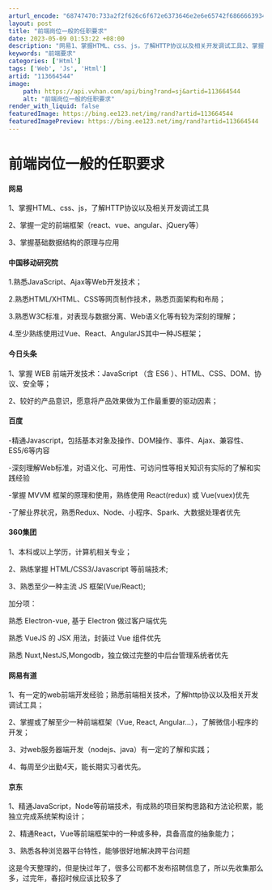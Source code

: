 ```yaml
---
arturl_encode: "68747470:733a2f2f626c6f672e6373646e2e6e65742f6866663934352f:61727469636c652f64657461696c732f313133363634353434"
layout: post
title: "前端岗位一般的任职要求"
date: 2023-05-09 01:53:22 +08:00
description: "网易1、掌握HTML、css、js，了解HTTP协议以及相关开发调试工具2、掌握一定"
keywords: "前端要求"
categories: ['Html']
tags: ['Web', 'Js', 'Html']
artid: "113664544"
image:
    path: https://api.vvhan.com/api/bing?rand=sj&artid=113664544
    alt: "前端岗位一般的任职要求"
render_with_liquid: false
featuredImage: https://bing.ee123.net/img/rand?artid=113664544
featuredImagePreview: https://bing.ee123.net/img/rand?artid=113664544
---
```


# 前端岗位一般的任职要求

#### 网易

1、掌握HTML、css、js，了解HTTP协议以及相关开发调试工具
  
2、掌握一定的前端框架（react、vue、angular、jQuery等）
  
3、掌握基础数据结构的原理与应用

#### 中国移动研究院

1.熟悉JavaScript、Ajax等Web开发技术；
  
2.熟悉HTML/XHTML、CSS等网页制作技术，熟悉页面架构和布局；
  
3.熟悉W3C标准，对表现与数据分离、Web语义化等有较为深刻的理解；
  
4.至少熟练使用过Vue、React、AngularJS其中一种JS框架；

#### 今日头条

1、掌握 WEB 前端开发技术：JavaScript （含 ES6 ）、HTML、CSS、DOM、协议、安全等；
  
2、较好的产品意识，愿意将产品效果做为工作最重要的驱动因素；

#### 百度

-精通Javascript，包括基本对象及操作、DOM操作、事件、Ajax、兼容性、ES5/6等内容
  
-深刻理解Web标准，对语义化、可用性、可访问性等相关知识有实际的了解和实践经验
  
-掌握 MVVM 框架的原理和使用，熟练使用 React(redux) 或 Vue(vuex)优先
  
-了解业界状况，熟悉Redux、Node、小程序、Spark、大数据处理者优先

#### 360集团

1、本科或以上学历，计算机相关专业；
  
2、熟练掌握 HTML/CSS3/Javascript 等前端技术;
  
3、熟悉至少一种主流 JS 框架(Vue/React);
  
加分项：
  
熟悉 Electron-vue, 基于 Electron 做过客户端优先
  
熟悉 VueJS 的 JSX 用法，封装过 Vue 组件优先
  
熟悉 Nuxt,NestJS,Mongodb，独立做过完整的中后台管理系统者优先

#### 网易有道

1、有一定的web前端开发经验；熟悉前端相关技术，了解http协议以及相关开发调试工具；
  
2、掌握或了解至少一种前端框架（Vue, React, Angular…），了解微信小程序的开发；
  
3、对web服务器端开发（nodejs、java）有一定的了解和实践；
  
4、每周至少出勤4天，能长期实习者优先。

#### 京东

1、精通JavaScript，Node等前端技术，有成熟的项目架构思路和方法论积累，能独立完成系统架构设计；
  
2、精通React，Vue等前端框架中的一种或多种，具备高度的抽象能力；
  
3、熟悉各种浏览器平台特性，能够很好地解决跨平台问题

这是今天整理的，但是快过年了，很多公司都不发布招聘信息了，所以先收集那么多，过完年，春招时候应该比较多了